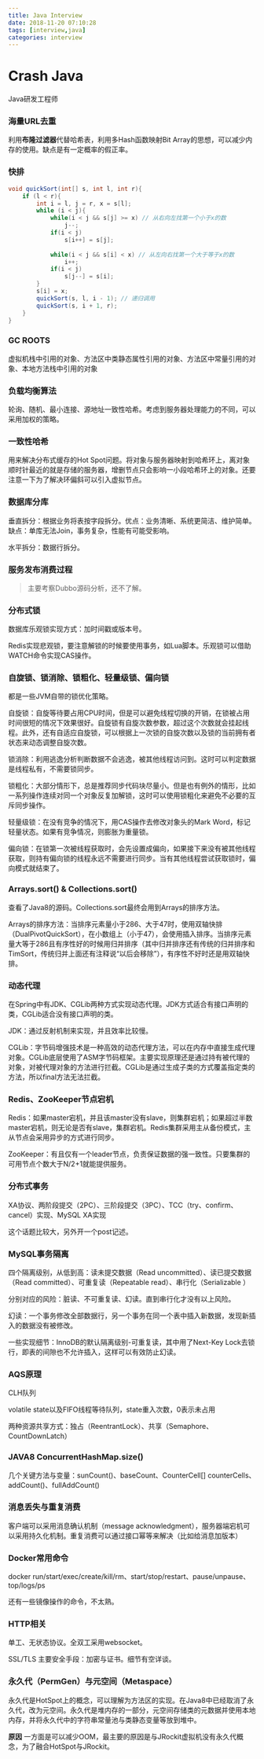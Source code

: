 ```yaml
---
title: Java Interview
date: 2018-11-20 07:10:28
tags: [interview,java]
categories: interview
---
```


# Crash Java

Java研发工程师

<!-- more -->

### 海量URL去重

利用**布隆过滤器**代替哈希表，利用多Hash函数映射Bit Array的思想，可以减少内存的使用。缺点是有一定概率的假正率。

### 快排

```java
void quickSort(int[] s, int l, int r){
    if (l < r){
        int i = l, j = r, x = s[l];
        while (i < j){
            while(i < j && s[j] >= x) // 从右向左找第一个小于x的数
				j--;  
            if(i < j) 
				s[i++] = s[j];
			
            while(i < j && s[i] < x) // 从左向右找第一个大于等于x的数
				i++;  
            if(i < j) 
				s[j--] = s[i];
        }
        s[i] = x;
        quickSort(s, l, i - 1); // 递归调用 
        quickSort(s, i + 1, r);
    }
}

```

### GC ROOTS

虚拟机栈中引用的对象、方法区中类静态属性引用的对象、方法区中常量引用的对象、本地方法栈中引用的对象

### 负载均衡算法

轮询、随机、最小连接、源地址一致性哈希。考虑到服务器处理能力的不同，可以采用加权的策略。

### 一致性哈希

用来解决分布式缓存的Hot Spot问题。将对象与服务器映射到哈希环上，离对象顺时针最近的就是存储的服务器，增删节点只会影响一小段哈希环上的对象。还要注意一下为了解决环偏斜可以引入虚拟节点。

### 数据库分库

垂直拆分：根据业务将表按字段拆分。优点：业务清晰、系统更简洁、维护简单。缺点：单库无法Join，事务复杂，性能有可能受影响。

水平拆分：数据行拆分。

### 服务发布消费过程

>  主要考察Dubbo源码分析，还不了解。

### 分布式锁

数据库乐观锁实现方式：加时间戳或版本号。

Redis实现悲观锁，要注意解锁的时候要使用事务，如Lua脚本。乐观锁可以借助WATCH命令实现CAS操作。

### 自旋锁、锁消除、锁粗化、轻量级锁、偏向锁

都是一些JVM自带的锁优化策略。

自旋锁：自旋等待要占用CPU时间，但是可以避免线程切换的开销，在锁被占用时间很短的情况下效果很好。自旋锁有自旋次数参数，超过这个次数就会挂起线程。此外，还有自适应自旋锁，可以根据上一次锁的自旋次数以及锁的当前拥有者状态来动态调整自旋次数。

锁消除：利用逃逸分析判断数据不会逃逸，被其他线程访问到。这时可以判定数据是线程私有，不需要锁同步。

锁粗化：大部分情形下，总是推荐同步代码块尽量小。但是也有例外的情形，比如一系列操作连续对同一个对象反复加解锁，这时可以使用锁粗化来避免不必要的互斥同步操作。

轻量级锁：在没有竞争的情况下，用CAS操作去修改对象头的Mark Word，标记轻量状态。如果有竞争情况，则膨胀为重量锁。

偏向锁：在锁第一次被线程获取时，会先设置成偏向，如果接下来没有被其他线程获取，则持有偏向锁的线程永远不需要进行同步。当有其他线程尝试获取锁时，偏向模式就结束了。

### Arrays.sort() & Collections.sort()

查看了Java8的源码。Collections.sort最终会用到Arrays的排序方法。

Arrays的排序方法：当排序元素量小于286、大于47时，使用双轴快排（DualPivotQuickSort），在小数组上（小于47），会使用插入排序。当排序元素量大等于286且有序性好的时候用归并排序（其中归并排序还有传统的归并排序和TimSort，传统归并上面还有注释说“以后会移除”），有序性不好时还是用双轴快排。

### 动态代理

在Spring中有JDK、CGLib两种方式实现动态代理。JDK方式适合有接口声明的类，CGLib适合没有接口声明的类。

JDK：通过反射机制来实现，并且效率比较慢。

CGLib：字节码增强技术是一种高效的动态代理方法，可以在内存中直接生成代理对象。CGLib底层使用了ASM字节码框架。主要实现原理还是通过持有被代理的对象，对被代理对象的方法进行拦截。CGLib是通过生成子类的方式覆盖指定类的方法，所以final方法无法拦截。

### Redis、ZooKeeper节点宕机

Redis：如果master宕机，并且该master没有slave，则集群宕机；如果超过半数master宕机，则无论是否有slave，集群宕机。Redis集群采用主从备份模式，主从节点会采用异步的方式进行同步。

ZooKeeper：有且仅有一个leader节点，负责保证数据的强一致性。只要集群的可用节点个数大于N/2+1就能提供服务。

### 分布式事务

XA协议、两阶段提交（2PC）、三阶段提交（3PC）、TCC（try、confirm、cancel）实现、MySQL XA实现

这个话题比较大，另外开一个post记述。

### MySQL事务隔离

四个隔离级别，从低到高：读未提交数据（Read uncommitted）、读已提交数据（Read committed）、可重复读（Repeatable read）、串行化（Serializable ）

分别对应的风险：脏读、不可重复读、幻读。直到串行化才没有以上风险。

幻读：一个事务修改全部数据行，另一个事务在同一个表中插入新数据，发现新插入的数据没有被修改。

一些实现细节：InnoDB的默认隔离级别-可重复读，其中用了Next-Key Lock去锁行，即表的间隙也不允许插入，这样可以有效防止幻读。

### AQS原理

CLH队列

volatile state以及FIFO线程等待队列，state重入次数，0表示未占用

两种资源共享方式：独占（ReentrantLock）、共享（Semaphore、CountDownLatch）

### JAVA8 ConcurrentHashMap.size()

几个关键方法与变量：sunCount()、baseCount、CounterCell[] counterCells、addCount()、fullAddCount()

### 消息丢失与重复消费

客户端可以采用消息确认机制（message acknowledgment），服务器端宕机可以采用持久化机制。重复消费可以通过接口幂等来解决（比如给消息加版本）

### Docker常用命令

docker run/start/exec/create/kill/rm、start/stop/restart、pause/unpause、top/logs/ps

还有一些镜像操作的命令，不太熟。

### HTTP相关

单工、无状态协议。全双工采用websocket。

SSL/TLS 主要安全手段：加密与证书。细节有空详谈。

### 永久代（PermGen）与元空间（Metaspace）

永久代是HotSpot上的概念，可以理解为方法区的实现。在Java8中已经取消了永久代，改为元空间。永久代是堆内存的一部分，元空间存储类的元数据并使用本地内存，并将永久代中的字符串常量池与类静态变量等放到堆中。

**原因** 一方面是可以减少OOM，最主要的原因是与JRockit虚拟机没有永久代概念，为了融合HotSpot与JRockit。